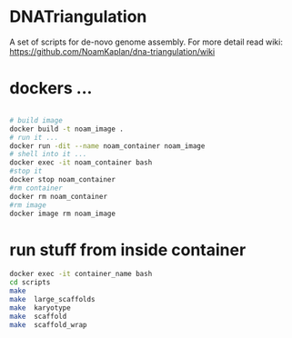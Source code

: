 # DNATriangulation
A set of scripts for de-novo genome assembly. For more detail read wiki:
https://github.com/NoamKaplan/dna-triangulation/wiki


# dockers ...
```bash

# build image
docker build -t noam_image .
# run it ...
docker run -dit --name noam_container noam_image
# shell into it ...
docker exec -it noam_container bash
#stop it
docker stop noam_container
#rm container
docker rm noam_container
#rm image
docker image rm noam_image
```



# run stuff from inside container
```bash
docker exec -it container_name bash
cd scripts
make
make  large_scaffolds
make  karyotype
make  scaffold
make  scaffold_wrap
```
